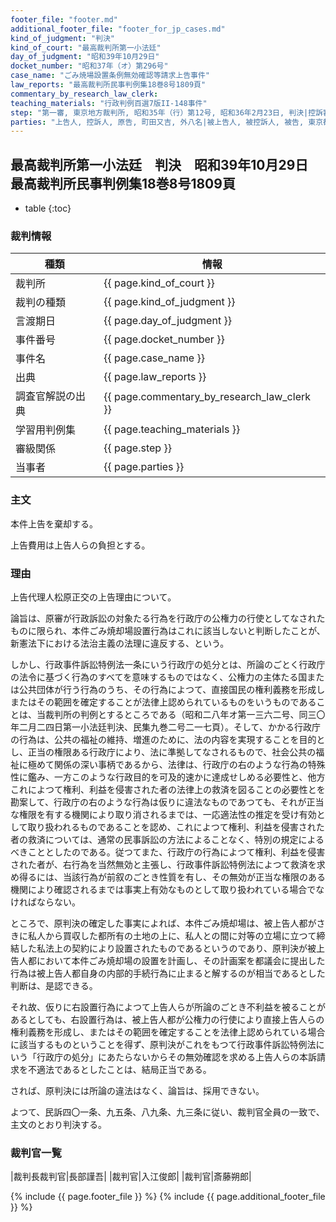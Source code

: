 ```yaml
---
footer_file: "footer.md"
additional_footer_file: "footer_for_jp_cases.md"
kind_of_judgment: "判決"
kind_of_court: "最高裁判所第一小法廷"
day_of_judgment: "昭和39年10月29日"
docket_number: "昭和37年（オ）第296号"
case_name: "ごみ焼場設置条例無効確認等請求上告事件"
law_reports: "最高裁判所民事判例集18巻8号1809頁"
commentary_by_research_law_clerk:
teaching_materials: "行政判例百選7版II-148事件"
step: "第一審, 東京地方裁判所, 昭和35年（行）第12号, 昭和36年2月23日, 判決|控訴審, 東京高等裁判所, 昭和36年（ネ）第431号, 昭和36年12月14日, 判決"
parties: "上告人, 控訴人, 原告, 町田又吉, 外八名|被上告人, 被控訴人, 被告, 東京都"
---
```


## 最高裁判所第一小法廷　判決　昭和39年10月29日　最高裁判所民事判例集18巻8号1809頁

* table
{:toc}

### 裁判情報

| 種類 | 情報 |
| --- | --- |
| 裁判所 | {{ page.kind_of_court }} |
| 裁判の種類 |  {{ page.kind_of_judgment }}  |
| 言渡期日 |  {{ page.day_of_judgment }}  |
| 事件番号 |  {{ page.docket_number }}  |
| 事件名 |  {{ page.case_name }}  |
| 出典 |  {{ page.law_reports }}  |
| 調査官解説の出典 |  {{ page.commentary_by_research_law_clerk }}  |
| 学習用判例集 |  {{ page.teaching_materials }}  |
| 審級関係 |  {{ page.step }}  |
| 当事者 |  {{ page.parties }}  |




### 主文



本件上告を棄却する。

上告費用は上告人らの負担とする。





### 理由



上告代理人松原正交の上告理由について。

論旨は、原審が行政訴訟の対象たる行為を行政庁の公権力の行使としてなされたものに限られ、本件ごみ焼却場設置行為はこれに該当しないと判断したことが、新憲法下における法治主義の法理に違反する、という。

しかし、行政事件訴訟特例法一条にいう行政庁の処分とは、所論のごとく行政庁の法令に基づく行為のすべてを意味するものではなく、公権力の主体たる国または公共団体が行う行為のうち、その行為によつて、直接国民の権利義務を形成しまたはその範囲を確定することが法律上認められているものをいうものであることは、当裁判所の判例とするところである（昭和二八年オ第一三六二号、同三〇年二月二四日第一小法廷判決、民集九巻二号二一七頁）。そして、かかる行政庁の行為は、公共の福祉の維持、増進のために、法の内容を実現することを目的とし、正当の権限ある行政庁により、法に準拠してなされるもので、社会公共の福祉に極めて関係の深い事柄であるから、法律は、行政庁の右のような行為の特殊性に鑑み、一方このような行政目的を可及的速かに達成せしめる必要性と、他方これによつて権利、利益を侵害された者の法律上の救済を図ることの必要性とを勘案して、行政庁の右のような行為は仮りに違法なものであつても、それが正当な権限を有する機関により取り消されるまでは、一応適法性の推定を受け有効として取り扱われるものであることを認め、これによつて権利、利益を侵害された者の救済については、通常の民事訴訟の方法によることなく、特別の規定によるべきこととしたのである。従つてまた、行政庁の行為によつて権利、利益を侵害された者が、右行為を当然無効と主張し、行政事件訴訟特例法によつて救済を求め得るには、当該行為が前叙のごとき性質を有し、その無効が正当な権限のある機関により確認されるまでは事実上有効なものとして取り扱われている場合でなければならない。

ところで、原判決の確定した事実によれば、本件ごみ焼却場は、被上告人都がさきに私人から買収した都所有の土地の上に、私人との間に対等の立場に立つて締結した私法上の契約により設置されたものであるというのであり、原判決が被上告人都において本件ごみ焼却場の設置を計画し、その計画案を都議会に提出した行為は被上告人都自身の内部的手続行為に止まると解するのが相当であるとした判断は、是認できる。

それ故、仮りに右設置行為によつて上告人らが所論のごとき不利益を被ることがあるとしても、右設置行為は、被上告人都が公権力の行使により直接上告人らの権利義務を形成し、またはその範囲を確定することを法律上認められている場合に該当するものということを得ず、原判決がこれをもつて行政事件訴訟特例法にいう「行政庁の処分」にあたらないからその無効確認を求める上告人らの本訴請求を不適法であるとしたことは、結局正当である。

されば、原判決には所論の違法はなく、論旨は、採用できない。

よつて、民訴四〇一条、九五条、八九条、九三条に従い、裁判官全員の一致で、主文のとおり判決する。

### 裁判官一覧

|裁判長裁判官|長部謹吾|
|裁判官|入江俊郎|
|裁判官|斎藤朔郎|


{% include {{ page.footer_file }}  %}
{% include {{ page.additional_footer_file }}  %}
